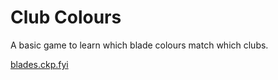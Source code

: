 # Club Colours

A basic game to learn which blade colours match which clubs.

[blades.ckp.fyi](https://blades.ckp.fyi)